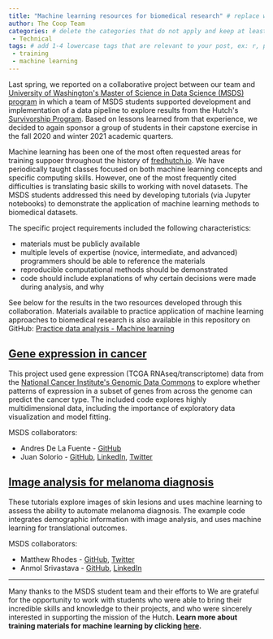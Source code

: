 ```yaml
---
title: "Machine learning resources for biomedical research" # replace with the title of your post, a short catchy description to entice readers
author: The Coop Team 
categories: # delete the categories that do not apply and keep at least one
 - Technical
tags: # add 1-4 lowercase tags that are relevant to your post, ex: r, python, genomics, workflows
 - training
 - machine learning
---
```


Last spring,
we reported on a collaborative project between our team and [University of Washington's Master of Science in Data Science (MSDS) program](https://www.washington.edu/datasciencemasters/)
in which a team of MSDS students supported development and implementation of a data pipeline to explore results from the Hutch's [Survivorship Program](https://www.fredhutch.org/en/research/patient-treatment-support/survivorship-program.html).
Based on lessons learned from that experience,
we decided to again sponsor a group of students in their capstone exercise in the fall 2020 and winter 2021 academic quarters.

Machine learning has been one of the most often requested areas for training suppoer throughout the history of [fredhutch.io](http://www.fredhutch.io).
We have periodically taught classes focused on both machine learning concepts and specific computing skills.
However, one of the most frequently cited difficulties is translating basic skills to working with novel datasets.
The MSDS students addressed this need by developing tutorials (via Jupyter notebooks) to demonstrate the application of machine learning methods to biomedical datasets.

The specific project requirements included the following characteristics:
- materials must be publicly available
- multiple levels of expertise (novice, intermediate, and advanced) programmers should be able to reference the materials
- reproducible computational methods should be demonstrated
- code should include explanations of why certain decisions were made during analysis, and why

See below for the results in the two resources developed through this collaboration.
Materials available to practice application of machine learning approaches to biomedical research is also available in this repository on GitHub:
[Practice data analysis - Machine learning](https://github.com/fredhutchio/practice-machine-learning)

## [Gene expression in cancer](https://github.com/fredhutchio/ml-pancancer-example)

This project used gene expression (TCGA RNAseq/transcriptome) 
data from the [National Cancer Institute's Genomic Data Commons](https://gdc.cancer.gov) to explore whether patterns of expression in a subset of genes from across the genome can predict the cancer type.
The included code explores highly multidimensional data,
including the importance of exploratory data visualization and model fitting.

MSDS collaborators:
- Andres De La Fuente - [GitHub](https://github.com/Oponn-1)
- Juan Solorio - [GitHub](https://github.com/JUAN-SOLORIO/), [LinkedIn](https://www.linkedin.com/in/juansolorio/), [Twitter](https://twitter.com/1juansolo0)


## [Image analysis for melanoma diagnosis](https://github.com/fredhutchio/ml-melanoma-example)

These tutorials explore images of skin lesions and uses machine learning to assess the ability to automate melanoma diagnosis.
The example code integrates demographic information with image analysis,
and uses machine learning for translational outcomes.

MSDS collaborators:
- Matthew Rhodes - [GitHub](https://github.com/MatthewCodes), [Twitter](https://twitter.com/MatthewRRCodes)
- Anmol Srivastava - [GitHub](github.com/Anmol-Srivastava), [LinkedIn](https://www.linkedin.com/in/srivastavaanmol)

---

Many thanks to the MSDS student team and their efforts to 
We are grateful for the opportunity to work with students who were able to bring their incredible skills and knowledge to their projects,
and who were sincerely interested in supporting the mission of the Hutch.
**Learn more about training materials for machine learning by clicking [here](https://github.com/fredhutchio/practice-machine-learning).**
